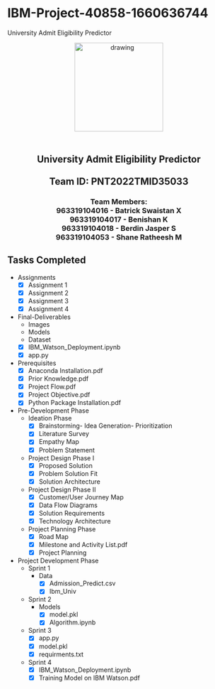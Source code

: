 # IBM-Project-40858-1660636744
University Admit Eligibility Predictor
<br>
    <div align="center">
        <img src="https://upload.wikimedia.org/wikipedia/commons/5/51/IBM_logo.svg"  align="center" alt="drawing" width="200" />
        <h2 align="center" style="margin-top:50px"> University Admit Eligibility Predictor
        <br><br>Team ID: PNT2022TMID35033</h2>
<h3>Team Members:<br>
963319104016 - Batrick Swaistan X<br>
963319104017 - Benishan K<br>
963319104018 - Berdin Jasper S<br>
963319104053 - Shane Ratheesh M<h3>
    </div>
 
## Tasks Completed 
- Assignments
    -  [x] Assignment 1 <br>
    -  [x] Assignment 2 <br>    
    -  [x] Assignment 3 <br> 
    -  [x] Assignment 4 <br> 

- Final-Deliverables
    - Images
    - Models
    - Dataset
    -  [x] IBM_Watson_Deployment.ipynb<br>
    -  [x] app.py<br>
    
- Prerequisites
    -  [x] Anaconda Installation.pdf<br>
    -  [x] Prior Knowledge.pdf<br>
    -  [x] Project Flow.pdf<br>
    -  [x] Project Objective.pdf<br>
    -  [x] Python Package Installation.pdf<br>

- Pre-Development Phase
    - Ideation Phase
        -  [x] Brainstorming- Idea Generation- Prioritization<br>
        -  [x] Literature Survey <br>
        -  [x] Empathy Map <br>
        -  [x] Problem Statement <br>
        
    - Project Design Phase I
        - [x] Proposed Solution <br>
        - [x] Problem Solution Fit <br>
        - [x] Solution Architecture <br>
        
    - Project Design Phase II
        - [x] Customer/User Journey Map <br>
        - [x] Data Flow Diagrams <br>
        - [x] Solution Requirements  <br>
        - [x] Technology Architecture <br>
        
    - Project Planning Phase
        - [x] Road Map
        - [x] Milestone and Activity List.pdf
        - [x] Project Planning    

- Project Development Phase
    - Sprint 1
        - Data
            -  [x] Admission_Predict.csv<br>
            -  [x] Ibm_Univ <br>
        
    - Sprint 2
        - Models
            -  [x] model.pkl<br>
            -  [x] Algorithm.ipynb<br>
        
    - Sprint 3
        -  [x] app.py<br>
        -  [x] model.pkl<br>
        -  [x] requirments.txt<br>
        
    - Sprint 4
        -  [x] IBM_Watson_Deployment.ipynb<br>
        -  [x] Training Model on IBM Watson.pdf<br>

<br>
 

